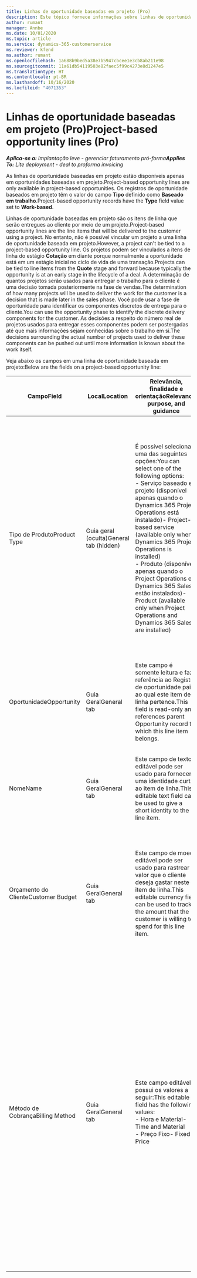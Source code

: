 ```yaml
---
title: Linhas de oportunidade baseadas em projeto (Pro)
description: Este tópico fornece informações sobre linhas de oportunidade baseadas em projeto. (Pro)
author: rumant
manager: Annbe
ms.date: 10/01/2020
ms.topic: article
ms.service: dynamics-365-customerservice
ms.reviewer: kfend
ms.author: rumant
ms.openlocfilehash: 1a688b9bed5a38e7b5947cbcee1e3cb8ab211e98
ms.sourcegitcommit: 11a61db54119503e82faec5f99c4273e8d1247e5
ms.translationtype: HT
ms.contentlocale: pt-BR
ms.lasthandoff: 10/16/2020
ms.locfileid: "4071353"
---
```

# <a name="project-based-opportunity-lines-pro"></a><span data-ttu-id="b63b2-104">Linhas de oportunidade baseadas em projeto (Pro)</span><span class="sxs-lookup"><span data-stu-id="b63b2-104">Project-based opportunity lines (Pro)</span></span>

<span data-ttu-id="b63b2-105">_**Aplica-se a:** Implantação leve - gerenciar faturamento pró-forma_</span><span class="sxs-lookup"><span data-stu-id="b63b2-105">_**Applies To:** Lite deployment - deal to proforma invoicing_</span></span>

<span data-ttu-id="b63b2-106">As linhas de oportunidade baseadas em projeto estão disponíveis apenas em oportunidades baseadas em projeto.</span><span class="sxs-lookup"><span data-stu-id="b63b2-106">Project-based opportunity lines are only available in project-based opportunities.</span></span> <span data-ttu-id="b63b2-107">Os registros de oportunidade baseados em projeto têm o valor do campo **Tipo** definido como **Baseado em trabalho**.</span><span class="sxs-lookup"><span data-stu-id="b63b2-107">Project-based opportunity records have the **Type** field value set to **Work-based**.</span></span>

<span data-ttu-id="b63b2-108">Linhas de oportunidade baseadas em projeto são os itens de linha que serão entregues ao cliente por meio de um projeto.</span><span class="sxs-lookup"><span data-stu-id="b63b2-108">Project-based opportunity lines are the line items that will be delivered to the customer using a project.</span></span> <span data-ttu-id="b63b2-109">No entanto, não é possível vincular um projeto a uma linha de oportunidade baseada em projeto.</span><span class="sxs-lookup"><span data-stu-id="b63b2-109">However, a project can't be tied to a project-based opportunity line.</span></span> <span data-ttu-id="b63b2-110">Os projetos podem ser vinculados a itens de linha do estágio **Cotação** em diante porque normalmente a oportunidade está em um estágio inicial no ciclo de vida de uma transação.</span><span class="sxs-lookup"><span data-stu-id="b63b2-110">Projects can be tied to line items from the **Quote** stage and forward because typically the opportunity is at an early stage in the lifecycle of a deal.</span></span> <span data-ttu-id="b63b2-111">A determinação de quantos projetos serão usados para entregar o trabalho para o cliente é uma decisão tomada posteriormente na fase de vendas.</span><span class="sxs-lookup"><span data-stu-id="b63b2-111">The determination of how many projects will be used to deliver the work for the customer is a decision that is made later in the sales phase.</span></span> <span data-ttu-id="b63b2-112">Você pode usar a fase de oportunidade para identificar os componentes discretos de entrega para o cliente.</span><span class="sxs-lookup"><span data-stu-id="b63b2-112">You can use the opportunity phase to identify the discrete delivery components for the customer.</span></span> <span data-ttu-id="b63b2-113">As decisões a respeito do número real de projetos usados para entregar esses componentes podem ser postergadas até que mais informações sejam conhecidas sobre o trabalho em si.</span><span class="sxs-lookup"><span data-stu-id="b63b2-113">The decisions surrounding the actual number of projects used to deliver these components can be pushed out until more information is known about the work itself.</span></span>

<span data-ttu-id="b63b2-114">Veja abaixo os campos em uma linha de oportunidade baseada em projeto:</span><span class="sxs-lookup"><span data-stu-id="b63b2-114">Below are the fields on a project-based opportunity line:</span></span>

| <span data-ttu-id="b63b2-115">**Campo**</span><span class="sxs-lookup"><span data-stu-id="b63b2-115">**Field**</span></span> | <span data-ttu-id="b63b2-116">**Local**</span><span class="sxs-lookup"><span data-stu-id="b63b2-116">**Location**</span></span> | <span data-ttu-id="b63b2-117">**Relevância, finalidade e orientação**</span><span class="sxs-lookup"><span data-stu-id="b63b2-117">**Relevance, purpose, and guidance**</span></span> | <span data-ttu-id="b63b2-118">**Impacto a jusante**</span><span class="sxs-lookup"><span data-stu-id="b63b2-118">**Downstream impact**</span></span> |
| --- | --- | --- | --- |
| <span data-ttu-id="b63b2-119">Tipo de Produto</span><span class="sxs-lookup"><span data-stu-id="b63b2-119">Product Type</span></span> | <span data-ttu-id="b63b2-120">Guia geral (oculta)</span><span class="sxs-lookup"><span data-stu-id="b63b2-120">General tab (hidden)</span></span> | <span data-ttu-id="b63b2-121">É possível selecionar uma das seguintes opções:</span><span class="sxs-lookup"><span data-stu-id="b63b2-121">You can select one of the following options:</span></span></br><span data-ttu-id="b63b2-122">- Serviço baseado em projeto (disponível apenas quando o Dynamics 365 Project Operations está instalado)</span><span class="sxs-lookup"><span data-stu-id="b63b2-122">- Project-based service (available only when Dynamics 365 Project Operations is installed)</span></span></br><span data-ttu-id="b63b2-123">- Produto (disponível apenas quando o Project Operations e o Dynamics 365 Sales estão instalados)</span><span class="sxs-lookup"><span data-stu-id="b63b2-123">- Product (available only when Project Operations and Dynamics 365 Sales are installed)</span></span> | <span data-ttu-id="b63b2-124">O valor deste campo é definido como **Serviço baseado em projeto** ao criar uma linha de oportunidade baseada em projeto a partir da grade de linhas baseadas em projeto na Oportunidade.</span><span class="sxs-lookup"><span data-stu-id="b63b2-124">The value of this field is set to **Project-based service** when you create a project-based opportunity line from the project-based lines grid on the Opportunity.</span></span> <br> <span data-ttu-id="b63b2-125">Se você alterar ou substituir este valor, a funcionalidade do projeto não será habilitada nos itens de linha baseados em projeto.</span><span class="sxs-lookup"><span data-stu-id="b63b2-125">If you change or override this value, the project functionality won't be enabled on your project-based line items.</span></span> |
| <span data-ttu-id="b63b2-126">Oportunidade</span><span class="sxs-lookup"><span data-stu-id="b63b2-126">Opportunity</span></span> | <span data-ttu-id="b63b2-127">Guia Geral</span><span class="sxs-lookup"><span data-stu-id="b63b2-127">General tab</span></span> | <span data-ttu-id="b63b2-128">Este campo é somente leitura e faz referência ao Registro de oportunidade pai ao qual este item de linha pertence.</span><span class="sxs-lookup"><span data-stu-id="b63b2-128">This field is read-only and references parent Opportunity record to which this line item belongs.</span></span> | <span data-ttu-id="b63b2-129">Não há impacto a jusante deste campo.</span><span class="sxs-lookup"><span data-stu-id="b63b2-129">There is no downstream impact from this field.</span></span> |
| <span data-ttu-id="b63b2-130">Nome</span><span class="sxs-lookup"><span data-stu-id="b63b2-130">Name</span></span> | <span data-ttu-id="b63b2-131">Guia Geral</span><span class="sxs-lookup"><span data-stu-id="b63b2-131">General tab</span></span> | <span data-ttu-id="b63b2-132">Este campo de texto editável pode ser usado para fornecer uma identidade curta ao item de linha.</span><span class="sxs-lookup"><span data-stu-id="b63b2-132">This editable text field can be used to give a short identity to the line item.</span></span> | <span data-ttu-id="b63b2-133">Este valor é transportado para a linha de cotação quando você cria uma cotação a partir desta oportunidade.</span><span class="sxs-lookup"><span data-stu-id="b63b2-133">This value is carried over to the quote line when you create a quote from this opportunity.</span></span> |
| <span data-ttu-id="b63b2-134">Orçamento do Cliente</span><span class="sxs-lookup"><span data-stu-id="b63b2-134">Customer Budget</span></span> | <span data-ttu-id="b63b2-135">Guia Geral</span><span class="sxs-lookup"><span data-stu-id="b63b2-135">General tab</span></span> | <span data-ttu-id="b63b2-136">Este campo de moeda editável pode ser usado para rastrear o valor que o cliente deseja gastar neste item de linha.</span><span class="sxs-lookup"><span data-stu-id="b63b2-136">This editable currency field can be used to track the amount that the customer is willing to spend for this line item.</span></span> | <span data-ttu-id="b63b2-137">Este valor é transportado para o campo correspondente na linha de cotação quando você cria uma cotação a partir desta oportunidade.</span><span class="sxs-lookup"><span data-stu-id="b63b2-137">This value is carried over to the corresponding field on the quote line when you create a quote from this opportunity.</span></span> |
| <span data-ttu-id="b63b2-138">Método de Cobrança</span><span class="sxs-lookup"><span data-stu-id="b63b2-138">Billing Method</span></span> | <span data-ttu-id="b63b2-139">Guia Geral</span><span class="sxs-lookup"><span data-stu-id="b63b2-139">General tab</span></span> | <span data-ttu-id="b63b2-140">Este campo editável possui os valores a seguir:</span><span class="sxs-lookup"><span data-stu-id="b63b2-140">This editable field has the following values:</span></span></br><span data-ttu-id="b63b2-141">- Hora e Material</span><span class="sxs-lookup"><span data-stu-id="b63b2-141">- Time and Material</span></span></br><span data-ttu-id="b63b2-142">- Preço Fixo</span><span class="sxs-lookup"><span data-stu-id="b63b2-142">- Fixed Price</span></span> | <span data-ttu-id="b63b2-143">Este valor é transportado para o campo correspondente na linha de cotação quando você cria uma cotação a partir desta oportunidade.</span><span class="sxs-lookup"><span data-stu-id="b63b2-143">This value is carried over to the corresponding field on the quote line when you create a quote from this opportunity.</span></span> <span data-ttu-id="b63b2-144">Depois que a linha de cotação é criada, o campo é bloqueado e não pode ser alterado.</span><span class="sxs-lookup"><span data-stu-id="b63b2-144">After the quote line is created, the field is locked and can't be changed.</span></span> <span data-ttu-id="b63b2-145">Atribua este valor de campo com a maior precisão possível.</span><span class="sxs-lookup"><span data-stu-id="b63b2-145">Assign this field value as accurately as possible.</span></span> <span data-ttu-id="b63b2-146">Se você precisar alterar o valor deste campo na linha de cotação, exclua e recrie a linha de cotação.</span><span class="sxs-lookup"><span data-stu-id="b63b2-146">If you need to change the value of this field on the quote line, delete and re-create the quote line.</span></span> |
